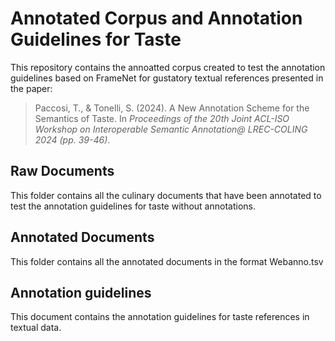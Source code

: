 # Annotated Corpus and Annotation Guidelines for Taste 

This repository contains the annoatted corpus created to test the annotation guidelines based on FrameNet for gustatory textual references presented in the paper:

> Paccosi, T., & Tonelli, S. (2024). A New Annotation Scheme for the Semantics of Taste. In *Proceedings of the 20th Joint ACL-ISO Workshop on Interoperable Semantic Annotation@ LREC-COLING 2024 (pp. 39-46)*.

## Raw Documents

This folder contains all the culinary documents that have been annotated to test the annotation guidelines for taste without annotations.

## Annotated Documents

This folder contains all the annotated documents in the format Webanno.tsv

## Annotation guidelines 

This document contains the annotation guidelines for taste references in textual data. 

